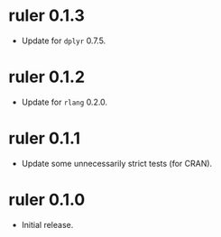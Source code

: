 # ruler 0.1.3

* Update for `dplyr` 0.7.5.

# ruler 0.1.2

* Update for `rlang` 0.2.0.

# ruler 0.1.1

* Update some unnecessarily strict tests (for CRAN).

# ruler 0.1.0

* Initial release.
